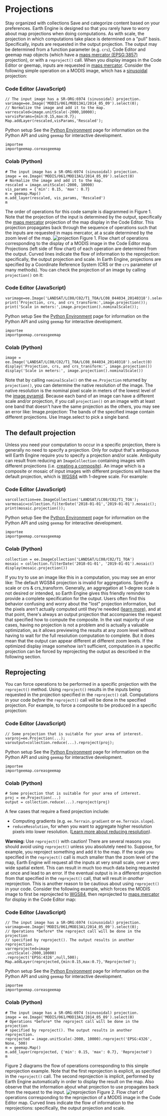  
#  Projections 
Stay organized with collections  Save and categorize content based on your preferences. 
Earth Engine is designed so that you rarely have to worry about map projections when doing computations. As with scale, the projection in which computations take place is determined on a "pull" basis. Specifically, inputs are requested in the output projection. The output may be determined from a function parameter (e.g. `crs`), Code Editor and geemap map objects (which have a [maps mercator (EPSG:3857)](http://epsg.io/3857) projection), or with a `reproject()` call. When you display images in the Code Editor or geemap, inputs are requested in [maps mercator](http://epsg.io/3857). Consider the following simple operation on a MODIS image, which has a [sinusoidal](http://spatialreference.org/ref/sr-org/6974/) projection:
### Code Editor (JavaScript)
```
// The input image has a SR-ORG:6974 (sinusoidal) projection.
varimage=ee.Image('MODIS/061/MOD13A1/2014_05_09').select(0);
// Normalize the image and add it to the map.
varrescaled=image.unitScale(-2000,10000);
varvisParams={min:0.15,max:0.7};
Map.addLayer(rescaled,visParams,'Rescaled');
```

Python setup
See the [ Python Environment](https://developers.google.com/earth-engine/guides/python_install) page for information on the Python API and using `geemap` for interactive development.
```
importee
importgeemap.coreasgeemap
```

### Colab (Python)
```
# The input image has a SR-ORG:6974 (sinusoidal) projection.
image = ee.Image('MODIS/061/MOD13A1/2014_05_09').select(0)
# Normalize the image and add it to the map.
rescaled = image.unitScale(-2000, 10000)
vis_params = {'min': 0.15, 'max': 0.7}
m = geemap.Map()
m.add_layer(rescaled, vis_params, 'Rescaled')
m
```

The order of operations for this code sample is diagrammed in Figure 1. Note that the projection of the input is determined by the output, specifically the [maps mercator](http://epsg.io/3857) projection of the map display in the Code Editor. This projection propagates back through the sequence of operations such that the inputs are requested in maps mercator, at a scale determined by the zoom level of the map.
![projection](https://developers.google.com/static/earth-engine/images/Projection.png) Figure 1. Flow chart of operations corresponding to the display of a MODIS image in the Code Editor map. Projections (left side of flow chart) of each operation are determined from the output. Curved lines indicate the flow of information to the reprojection: specifically, the output projection and scale. 
In Earth Engine, projections are specified by a Coordinate Reference System (CRS or the `crs` parameter of many methods). You can check the projection of an image by calling `projection()` on it:
### Code Editor (JavaScript)
```
varimage=ee.Image('LANDSAT/LC08/C02/T1_TOA/LC08_044034_20140318').select(0);
print('Projection, crs, and crs_transform:',image.projection());
print('Scale in meters:',image.projection().nominalScale());
```

Python setup
See the [ Python Environment](https://developers.google.com/earth-engine/guides/python_install) page for information on the Python API and using `geemap` for interactive development.
```
importee
importgeemap.coreasgeemap
```

### Colab (Python)
```
image = ee.Image('LANDSAT/LC08/C02/T1_TOA/LC08_044034_20140318').select(0)
display('Projection, crs, and crs_transform:', image.projection())
display('Scale in meters:', image.projection().nominalScale())
```

Note that by calling `nominalScale()` on the `ee.Projection` returned by `projection()`, you can determine the native resolution of the image. The native resolution is the nominal pixel scale in meters of the lowest level of the [image pyramid](https://developers.google.com/earth-engine/guides/scale#image-pyramids). Because each band of an image can have a different scale and/or projection, if you call `projection()` on an image with at least one band that doesn't have the same projection as the others, you may see an error like:
Image.projection: The bands of the specified image contain different projections. Use Image.select to pick a single band.
##  The default projection 
Unless you need your computation to occur in a specific projection, there is generally no need to specify a projection. Only for output that's ambiguous will Earth Engine require you to specify a projection and/or scale. Ambiguity can result from reducing an `ImageCollection` containing images with different projections (i.e. [creating a composite](https://developers.google.com/earth-engine/guides/ic_reducing#projection)). An image which is a composite or mosaic of input images with different projections will have the default projection, which is [WGS84](https://epsg.io/4326) with 1-degree scale. For example:
### Code Editor (JavaScript)
```
varcollection=ee.ImageCollection('LANDSAT/LC08/C02/T1_TOA');
varmosaic=collection.filterDate('2018-01-01','2019-01-01').mosaic();
print(mosaic.projection());
```

Python setup
See the [ Python Environment](https://developers.google.com/earth-engine/guides/python_install) page for information on the Python API and using `geemap` for interactive development.
```
importee
importgeemap.coreasgeemap
```

### Colab (Python)
```
collection = ee.ImageCollection('LANDSAT/LC08/C02/T1_TOA')
mosaic = collection.filterDate('2018-01-01', '2019-01-01').mosaic()
display(mosaic.projection())
```

If you try to use an image like this in a computation, you may see an error like:
The default WGS84 projection is invalid for aggregations. Specify a scale or crs & crs_transform.
Generally, an aggregation at 1-degree scale is not desired or intended, so Earth Engine gives this friendly reminder to provide a complete specification for the output.
Users often find this behavior confusing and worry about the "lost" projection information, but the pixels aren't actually computed until they're needed ([learn more](https://developers.google.com/earth-engine/guides/deferred_execution)), and at that point, there's always an output projection that accompanies the request that specified how to compute the composite.
In the vast majority of use cases, having no projection is not a problem and is actually a valuable optimization, as it allows previewing the results at any zoom level without having to wait for the full resolution computation to complete. But it does mean that the output can appear different at different zoom levels.
If the optimized display image somehow isn't sufficient, computation in a specific projection can be forced by reprojecting the output as described in the following section.
## Reprojecting
You can force operations to be performed in a specific projection with the `reproject()` method. Using `reproject()` results in the inputs being requested in the projection specified in the `reproject()` call. Computations in your code _before_ the `reproject()` call will be done in the specified projection. For example, to force a composite to be produced in a specific projection:
### Code Editor (JavaScript)
```
// Some projection that is suitable for your area of interest.
varproj=ee.Projection(...);
varoutput=collection.reduce(...).reproject(proj);
```

Python setup
See the [ Python Environment](https://developers.google.com/earth-engine/guides/python_install) page for information on the Python API and using `geemap` for interactive development.
```
importee
importgeemap.coreasgeemap
```

### Colab (Python)
```
# Some projection that is suitable for your area of interest.
proj = ee.Projection(...)
output = collection.reduce(...).reproject(proj)
```

A few cases that require a fixed projection include: 
  * Computing gradients (e.g. `ee.Terrain.gradient` or `ee.Terrain.slope`).
  * `reduceResolution`, for when you want to aggregate higher resolution pixels into lower resolution. ([Learn more about reducing resolution](https://developers.google.com/earth-engine/guides/resample#reduce-resolution)).

**Warning:** Use `reproject()` with caution! 
There are several reasons you should avoid using `reproject()` unless you absolutely need to. Suppose, for example, you reproject something and add it to the map. If the scale you specified in the `reproject()` call is much smaller than the zoom level of the map, Earth Engine will request all the inputs at very small scale, over a very wide spatial extent. This can result in much too much data being requested at once and lead to an error.
If the eventual output is in a different projection from that specified in the `reproject()` call, that will result in _another_ reprojection. This is another reason to be cautious about using `reproject()` in your code. Consider the following example, which forces the MODIS image to first be reprojected to [WGS84](https://epsg.io/4326), then reprojected to [maps mercator](http://epsg.io/3857) for display in the Code Editor map:
### Code Editor (JavaScript)
```
// The input image has a SR-ORG:6974 (sinusoidal) projection.
varimage=ee.Image('MODIS/061/MOD13A1/2014_05_09').select(0);
// Operations *before* the reproject call will be done in the projection
// specified by reproject(). The output results in another reprojection.
varreprojected=image
.unitScale(-2000,10000)
.reproject('EPSG:4326',null,500);
Map.addLayer(reprojected,{min:0.15,max:0.7},'Reprojected');
```

Python setup
See the [ Python Environment](https://developers.google.com/earth-engine/guides/python_install) page for information on the Python API and using `geemap` for interactive development.
```
importee
importgeemap.coreasgeemap
```

### Colab (Python)
```
# The input image has a SR-ORG:6974 (sinusoidal) projection.
image = ee.Image('MODIS/061/MOD13A1/2014_05_09').select(0)
# Operations *before* the reproject call will be done in the projection
# specified by reproject(). The output results in another reprojection.
reprojected = image.unitScale(-2000, 10000).reproject('EPSG:4326', None, 500)
m = geemap.Map()
m.add_layer(reprojected, {'min': 0.15, 'max': 0.7}, 'Reprojected')
m
```

Figure 2 diagrams the flow of operations corresponding to this simple reprojection example. Note that the first reprojection is explicit, as specified in the `reproject()` call. The second reprojection is implicit, performed by Earth Engine automatically in order to display the result on the map. Also observe that the information about what projection to use propagates back from the request to the input.
![reprojection](https://developers.google.com/static/earth-engine/images/Reprojection.png) Figure 2. Flow chart of operations corresponding to the reprojection of a MODIS image in the Code Editor map. Curved lines indicate the flow of information to the reprojections: specifically, the output projection and scale. 
